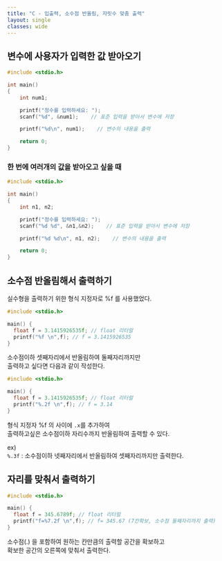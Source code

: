```yaml
---
title: "C - 입출력, 소수점 반올림, 자릿수 맞춤 출력"
layout: single
classes: wide
---
```


## 변수에 사용자가 입력한 값 받아오기

```cpp
#include <stdio.h>

int main()
{
    int num1;

    printf("정수를 입력하세요: ");
    scanf("%d", &num1);    // 표준 입력을 받아서 변수에 저장

    printf("%d\n", num1);    // 변수의 내용을 출력

    return 0;
}
```

### 한 번에 여러개의 값을 받아오고 싶을 때

```cpp
#include <stdio.h>

int main()
{
    int n1, n2;

    printf("정수를 입력하세요: ");
    scanf("%d %d", &n1,&n2);    // 표준 입력을 받아서 변수에 저장

    printf("%d %d\n", n1, n2);    // 변수의 내용을 출력

    return 0;
}
```

## 소수점 반올림해서 출력하기

실수형을 출력하기 위한 형식 지정자로 %f 를 사용했었다.  

```cpp
#include <stdio.h>

main() {
  float f = 3.1415926535f; // float 리터럴  
  printf("%f \n",f); // f = 3.1415926535
}
```

소수점이하 셋째자리에서 반올림하여 둘째자리까지만  
출력하고 싶다면 다음과 같이 작성한다.  

```cpp
#include <stdio.h>

main() {
  float f = 3.1415926535f; // float 리터럴  
  printf("%.2f \n",f); // f = 3.14
}
```
형식 지정자 %f 의 사이에 `.x`를 추가하여  
출력하고싶은 소수점이하 자리수까지 반올림하여 출력할 수 있다.  
  
ex)  
`%.3f` : 소수점이하 넷째자리에서 반올림하여 셋째자리까지만 출력한다.  


## 자리를 맞춰서 출력하기

```cpp
#include <stdio.h>

main() {
  float f = 345.6789f; // float 리터럴  
  printf("f=%7.2f \n",f); // f= 345.67 (7칸확보, 소수점 둘째자리까지 출력)
}
```
  
소수점(.) 을 포함하여 원하는 칸만큼의 출력할 공간을 확보하고  
확보한 공간의 오른쪽에 맞춰서 출력한다.  

